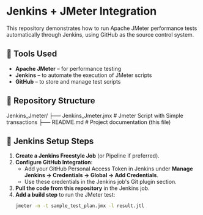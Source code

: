 # Jenkins + JMeter Integration

This repository demonstrates how to run Apache JMeter performance tests automatically through Jenkins, using GitHub as the source control system.

## 🔧 Tools Used

- **Apache JMeter** – for performance testing
- **Jenkins** – to automate the execution of JMeter scripts
- **GitHub** – to store and manage test scripts

## 📂 Repository Structure

Jenkins_Jmeter/
├── Jenkins_Jmeter.jmx # Jmeter Script with Simple transactions 
├── README.md # Project documentation (this file)



## 🚀 Jenkins Setup Steps

1. **Create a Jenkins Freestyle Job** (or Pipeline if preferred).
2. **Configure GitHub Integration**:
   - Add your GitHub Personal Access Token in Jenkins under **Manage Jenkins → Credentials → Global → Add Credentials**.
   - Use these credentials in the Jenkins job's Git plugin section.
3. **Pull the code from this repository** in the Jenkins job.
4. **Add a build step** to run the JMeter test:
   ```bash
   jmeter -n -t sample_test_plan.jmx -l result.jtl

